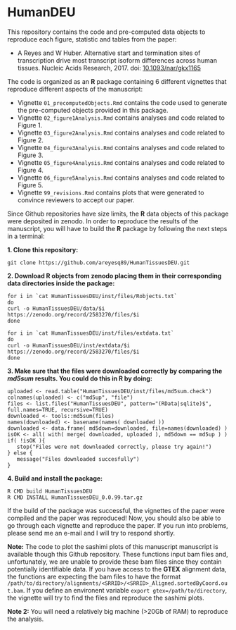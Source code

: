 # HumanDEU

This repository contains the code and pre-computed data objects to reproduce each figure, statistic 
and tables from the paper:

* A Reyes and W Huber. Alternative start and termination sites of transcription drive most transcript isoform 
differences across human tissues. Nucleic Acids Research, 2017. 
doi: [10.1093/nar/gkx1165](https://www.doi.org/10.1093/nar/gkx1165)

The code is organized as an **R** package containing 6 different vignettes that reproduce 
different aspects of the manuscript:

* Vignette `01_precomputedObjects.Rmd` contains the code used to generate the pre-computed objects provided in this package. 
* Vignette `02_figure1Analysis.Rmd` contains analyses and code related to Figure 1. 
* Vignette `03_figure2Analysis.Rmd` contains analyses and code related to Figure 2.
* Vignette `04_figure3Analysis.Rmd` contains analyses and code related to Figure 3.
* Vignette `05_figure4Analysis.Rmd` contains analyses and code related to Figure 4.
* Vignette `06_figure5Analysis.Rmd` contains analyses and code related to Figure 5.
* Vignette `99_revisions.Rmd` contains plots that were generated to convince reviewers to accept our paper.

Since Github repositories have size limits, the **R** data objects of this package were deposited in
zenodo. In order to reproduce the results of the manuscript, you will have to build the **R** package by 
following the next steps in a terminal:

**1. Clone this repository:**

```
git clone https://github.com/areyesq89/HumanTissuesDEU.git
```

**2. Download **R** objects from zenodo placing them in their corresponding data directories inside the package:**

```
for i in `cat HumanTissuesDEU/inst/files/Robjects.txt`
do
curl -o HumanTissuesDEU/data/$i https://zenodo.org/record/2583270/files/$i
done

for i in `cat HumanTissuesDEU/inst/files/extdata.txt`
do
curl -o HumanTissuesDEU/inst/extdata/$i https://zenodo.org/record/2583270/files/$i
done

```

**3. Make sure that the files were downloaded correctly by comparing the *md5sum* results. You could do this in **R** by doing:**

```
uploaded <- read.table("HumanTissuesDEU/inst/files/md5sum.check")
colnames(uploaded) <- c("md5up", "file")
files <- list.files("HumanTissuesDEU", pattern="(RData|sqlite)$", full.names=TRUE, recursive=TRUE)
downloaded <- tools::md5sum(files)
names(downloaded) <- basename(names( downloaded ))
downloaded <- data.frame( md5down=downloaded, file=names(downloaded) )
isOK <- all( with( merge( downloaded, uploaded ), md5down == md5up ) )
if( !isOK ){ 
   stop("Files were not downloaded correctly, please try again!") 
} else { 
   message("Files downloaded succesfully")
}
```

**4. Build and install the package:**

```
R CMD build HumanTissuesDEU
R CMD INSTALL HumanTissuesDEU_0.0.99.tar.gz
```

If the build of the package was successful, the vignettes of the paper were compiled and the paper was reproduced! Now, you should also be able to go through each vignette and reproduce the paper. If you run into problems, please send me an e-mail and I will try to respond shortly.

**Note:** The code to plot the sashimi plots of this manuscript manuscript is available though this Github repository. These functions input bam files and, unfortunately, we are unable to provide these bam files since they contain potentially identifiable data. If you have access to the **GTEX** alignment data, the functions are expecting the bam files to have the format `/path/to/directory/alignments/<SRRID>/<SRRID>_Aligned.sortedByCoord.out.bam`. If you define an environent variable `export gtex=/path/to/directory`, the vignette will try to find the files and reproduce the sashimi plots. 

**Note 2:** You will need a relatively big machine (>20Gb of RAM) to reproduce the analysis.
